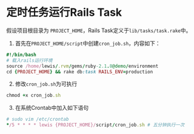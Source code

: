 # 定时任务运行Rails Task
假设项目根目录为 `PROJECT_HOME`，Rails Task定义于`lib/tasks/task.rake`中。

1. 首先在`PROJECT_HOME/script`中创建`cron_job.sh`，内容如下：
```ruby
#!/bin/bash
# 载入rails运行环境
source /home/lewis/.rvm/gems/ruby-2.1.8@demo/environment
cd {PROJECT_HOME} && rake db:task RAILS_ENV=production
```
2. 修改`cron_job.sh`为可执行
```ruby
chmod +x cron_job.sh
```
3. 在系统Crontab中加入如下语句
```ruby
# sudo vim /etc/crontab
*/5 * * * * lewis {PROJECT_HOME}/script/cron_job.sh # 五分钟执行一次
```
